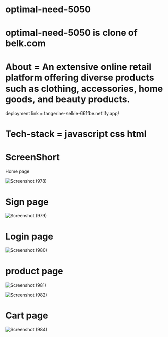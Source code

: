 # optimal-need-5050
# optimal-need-5050 is clone of belk.com
# About = An extensive online retail platform offering diverse products such as clothing, accessories, home goods, and beauty products.

 deployment link = tangerine-selkie-661fbe.netlify.app/
# Tech-stack = javascript css html

# ScreenShort
Home page


![Screenshot (978)](https://github.com/manshikumari12/optimal-need-5050/assets/119393324/53d54077-c02b-4703-bb3f-7845ddd17646)
# Sign page

![Screenshot (979)](https://github.com/manshikumari12/optimal-need-5050/assets/119393324/b05b1b63-7561-4fcb-90e7-ed581b3d4e3b)
# Login page
![Screenshot (980)](https://github.com/manshikumari12/optimal-need-5050/assets/119393324/949b3c64-e5b3-456d-b003-7680102428f6)
# product page
![Screenshot (981)](https://github.com/manshikumari12/optimal-need-5050/assets/119393324/ff57acca-2174-400d-9883-b793c238bf7a)

![Screenshot (982)](https://github.com/manshikumari12/optimal-need-5050/assets/119393324/71b6b42c-43d5-44c3-9039-68f45302c2b4)
# Cart page
![Screenshot (984)](https://github.com/manshikumari12/optimal-need-5050/assets/119393324/371f45df-d36a-4a47-9b02-9992de5235b3)
